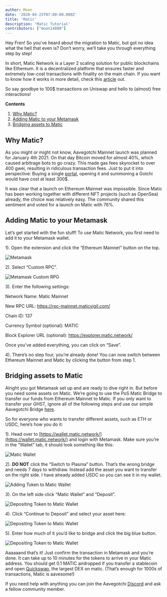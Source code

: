 ```yaml
---
author: Moon
date: '2020-04-23T07:00:00.000Z'
title: 'Matic'
description: 'Matic Tutorial'
contributors: ["moon14888"]
---
```


Hey Fren! So you’ve heard about the migration to Matic, but got no idea what the hell that even is? Don’t worry, we’ll take you through everything step by step!

In short, Matic Network is a Layer 2 scaling solution for public blockchains like Ethereum. It is a decentralized platform that ensures faster and extremely low-cost transactions with finality on the main chain. If you want to know how it works in more detail, check this [article](https://medium.com/matic-network/what-is-matic-network-466a2c493ae1) out.

So say goodbye to 100$ transactions on Uniswap and hello to (almost) free interactions!

<div class="contentsBox">

**Contents**

<ol>
<li><a href=#why-matic->Why Matic?</a></li>
<li><a href=#adding-matic-to-your-metamask>Adding Matic to your Metamask</a></li>
<li><a href=#bridging-assets-to-matic>Bridging assets to Matic</a></li>
</ol>

</div>

## Why Matic?

As you might or might not know, Aavegotchi Mainnet launch was planned for January 4th 2021. On that day Bitcoin moved for almost 40%, which caused arbitrage bots to go crazy. This made gas fees skyrocket to over 400 gwei, resulting in ridiculous transaction fees. Just to put it into perspective: Buying a single [portal](/portals), opening it and summoning a Gotchi would have cost at least 300$.

It was clear that a launch on Ethereum Mainnet was impossible. Since Matic has been working together with different NFT projects (such as OpenSea) already, the choice was relatively easy. The community shared this sentiment and voted for a launch on Matic with 76%.

## Adding Matic to your Metamask

Let’s get started with the fun stuff! To use Matic Network, you first need to add it to your Metamask wallet. 

1).	Open the extension and click the “Ethereum Mainnet” button on the top.

<img class = "bodyImage" src = "/matic/metamask.png" alt = "Metamask">

2). Select “Custom RPC”.

<img class = "bodyImage" src = "/matic/metamask-custom-RPC.png" alt = "Metamask Custom RPG">

3). Enter the following settings:

Network Name: Matic Mainnet

New RPC URL: https://rpc-mainnet.maticvigil.com/

Chain ID: 137

Currency Symbol (optional): MATIC

Block Explorer URL (optional): https://explorer.matic.network/

Once you’ve added everything, you can click on “Save”.

4). There’s no step four, you’re already done! You can now switch between Ethereum Mainnet and Matic by clicking the button from step 1.

## Bridging assets to Matic
Alright you got Metamask set up and are ready to dive right in. But before you need some assets on Matic. We’re going to use the PoS Matic Bridge to transfer our funds from Ethereum Mainnet to Matic. If you only want to transfer your GHST, ignore all of the following steps and use our simple Aavegotchi Bridge [here](https://aavegotchi.com/bridge).

So for everyone who wants to transfer different assets, such as ETH or USDC, here’s how you do it:

1). Head over to [https://wallet.matic.network/](https://wallet.matic.network/) and login with Metamask. Make sure you’re in the “Wallet” tab, it should look something like this:

<img class = "bodyImage" src = "/matic/matic-wallet.png" alt = "Matic Wallet">

2). **DO NOT** click the “Switch to Plasma” button. That’s the wrong bridge and needs 7 days to withdraw. Instead add the asset you want to transfer on the right side. I have already added USDC so you can see it in my wallet.

<img class = "bodyImage" src = "/matic/matic-wallet-add-token.png" alt = "Adding Token to Matic Wallet">

3). On the left side click “Matic Wallet” and “Deposit”.

<img class = "bodyImage" src = "/matic/matic-wallet-deposit.png" alt = "Depositing Token to Matic Wallet">

4).	Click “Continue to Deposit” and select your asset here:

<img class = "bodyImage" src = "/matic/matic-wallet-deposit2.png" alt = "Depositing Token to Matic Wallet">

5).	Enter how much of it you’d like to bridge and click the big blue button.

<img class = "bodyImage" src = "/matic/matic-wallet-deposit3.png" alt = "Depositing Token to Matic Wallet">

Aaaaaand that’s it! Just confirm the transaction in Metamask and you’re done. It can take up to 10 minutes for the tokens to arrive in your Matic address. You should get 0.1 MATIC airdropped if you transfer a stablecoin and open [Quickswap](https://quickswap.exchange/), the largest DEX on matic. (That’s enough for 1000s of transactions, Matic is aavesome!)

If you need help with anything you can join the Aavegotchi [Discord](https://discord.com/invite/rttCTkZ) and ask a fellow community member.